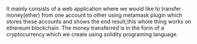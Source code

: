 It mainly consists of a web application where we would like to transfer money(ether) from one account to other using metamask plugin which stores these accounts and shows the end result,this whole thing works on ethereum blockchain. The money transferred is in the form of a cryptocurrency which we create using solidity programing language.
